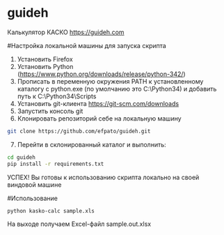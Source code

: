 guideh
======

Калькулятор КАСКО https://guideh.com

#Настройка локальной машины для запуска скрипта
 
 1. Установить Firefox
 2. Установить Python (https://www.python.org/downloads/release/python-342/)
 3. Прописать в переменную окружения PATH к установленному каталогу с python.exe (по умолчанию это C:\Python34\) и добавить путь к C:\Python34\Scripts
 4. Установить git-клиента https://git-scm.com/downloads
 5. Запустить консоль git
 6. Клонировать репозиторий себе на локальную машину
```bash
git clone https://github.com/efpato/guideh.git
```
 7. Перейти в склонированный каталог и выполнить:
```bash
cd guideh
pip install -r requirements.txt
```

УСПЕХ! Вы готовы к использованию скрипта локально на своей виндовой машине

#Использование

```bash
python kasko-calc sample.xls
```
На выходе получаем Excel-файл sample.out.xlsx
